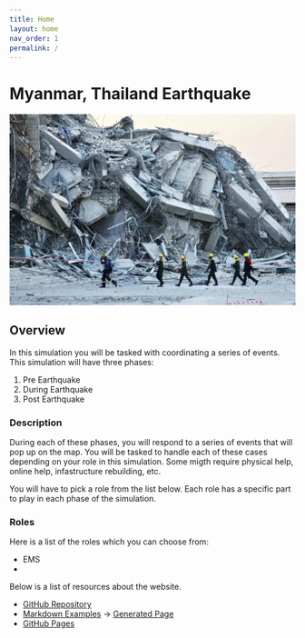 ```yaml
---
title: Home
layout: home
nav_order: 1
permalink: /
---
```


# Myanmar, Thailand Earthquake

![Placeholder](assets/images/earthquake.jpeg)


## Overview
In this simulation you will be tasked with coordinating a series of events. This simulation will have three phases:
1. Pre Earthquake
2. During Earthquake
3. Post Earthquake

### Description
During each of these phases, you will respond to a series of events that will pop up on the map. You will be tasked to handle each of these cases depending on your role in this simulation. Some migth require physical help, online help, infastructure rebuilding, etc.

You will have to pick a role from the list below. Each role has a specific part to play in each phase of the simulation.

### Roles
Here is a list of the roles which you can choose from:
- EMS
- 
Below is a list of resources about the website.

- [GitHub Repository](https://github.com/future-of-security/simulation-template)
- [Markdown Examples](https://github.com/just-the-docs/just-the-docs/blob/main/docs/index-test.md) -> [Generated Page](https://just-the-docs.com/docs/index-test/)
- [GitHub Pages](https://pages.github.com/)
